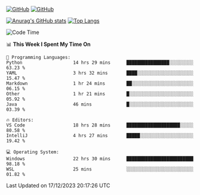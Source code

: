 [![GitHub](https://img.shields.io/github/followers/sharpxk?style=social)](https://github.com/sharpxk) [![GitHub](https://img.shields.io/github/stars/sharpxk?style=social)](https://github.com/sharpxk)

[![Anurag's GitHub stats](https://github-readme-stats-git-masterrstaa-rickstaa.vercel.app/api?username=sharpxk&hide=contribs,prs,issues&show_icons=true&theme=tokyonight)](https://github.com/anuraghazra/github-readme-stats)
[![Top Langs](https://github-readme-stats-git-masterrstaa-rickstaa.vercel.app/api/top-langs/?username=sharpxk&layout=compact&theme=tokyonight)](https://github.com/anuraghazra/github-readme-stats)

<!--START_SECTION:waka-->
![Code Time](http://img.shields.io/badge/Code%20Time-389%20hrs%2046%20mins-blue)

📊 **This Week I Spent My Time On** 

```text
💬 Programming Languages: 
Python                   14 hrs 29 mins      ████████████████░░░░░░░░░   63.23 % 
YAML                     3 hrs 32 mins       ████░░░░░░░░░░░░░░░░░░░░░   15.47 % 
Markdown                 1 hr 24 mins        ██░░░░░░░░░░░░░░░░░░░░░░░   06.15 % 
Other                    1 hr 21 mins        █░░░░░░░░░░░░░░░░░░░░░░░░   05.92 % 
Java                     46 mins             █░░░░░░░░░░░░░░░░░░░░░░░░   03.39 % 

🔥 Editors: 
VS Code                  18 hrs 28 mins      ████████████████████░░░░░   80.58 % 
IntelliJ                 4 hrs 27 mins       █████░░░░░░░░░░░░░░░░░░░░   19.42 % 

💻 Operating System: 
Windows                  22 hrs 30 mins      █████████████████████████   98.18 % 
WSL                      25 mins             ░░░░░░░░░░░░░░░░░░░░░░░░░   01.82 % 
```


 Last Updated on 17/12/2023 20:17:26 UTC
<!--END_SECTION:waka-->
